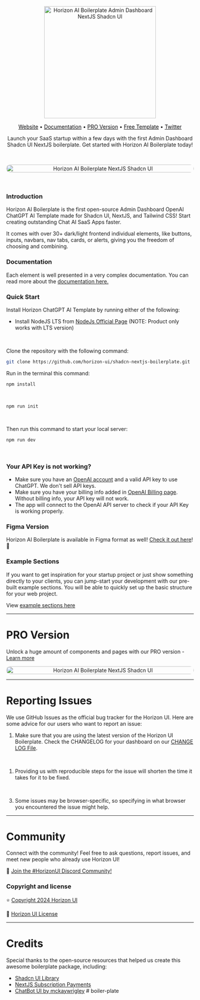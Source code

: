 &nbsp;
<p align="center">
  <a href="https://horizon-ui.com/boilerplate-shadcn" target="_blank">
    <img src="https://i.ibb.co/DGSsjWL/top-boilerplate-shadcn-readme.png" alt="Horizon AI Boilerplate Admin Dashboard NextJS Shadcn UI" width="300px" max-width="400px">
  </a>
</p>

<p align="center">
    <a style="color: #09090B; text-decoration: underline;" target="_blank" href="https://horizon-ui.com/boilerplate-shadcn">Website</a> •
    <a style="color: #09090B; text-decoration: underline;" target="_blank" href="https://horizon-ui.com/docs-boilerplate/shadcn-components/auth-UI">Documentation</a> •
    <a style="color: #09090B; text-decoration: underline;" target="_blank" href="https://horizon-ui.com/boilerplate-shadcn">PRO Version</a> •
    <a style="color: #09090B; text-decoration: underline;" target="_blank" href="https://github.com/horizon-ui/shadcn-nextjs-boilerplate">Free Template</a> •
    <a style="color: #09090B; text-decoration: underline;" target="_blank" href="https://twitter.com/horizon_ui">Twitter</a>
<p align="center" style="max-width: 500px; margin: auto;">
  Launch your SaaS startup within a few days with the first Admin Dashboard Shadcn UI NextJS boilerplate. Get started with Horizon AI Boilerplate today!

</p>

&nbsp;

<p align="center" style="width: 100%;">
<a style="display:flex; justify-content: center; width: 100%;" href="https://horizon-ui.com/boilerplate-shadcn" target="_blank"><img style="border-radius: 10px; width: 100%;" src="https://i.ibb.co/72bXVwG/horizon-free-boilerplate-shadcn-image-readme-2.png" alt="Horizon AI Boilerplate NextJS Shadcn UI" /></a>
</p>


&nbsp;

### Introduction

Horizon AI Boilerplate is the first open-source Admin Dashboard OpenAI ChatGPT AI Template made for Shadcn UI, NextJS, and Tailwind CSS! Start creating outstanding Chat AI SaaS Apps faster.

It comes with over 30+ dark/light frontend individual elements, like buttons, inputs, navbars, nav tabs, cards, or alerts, giving you the freedom of choosing and combining.

### Documentation

Each element is well presented in a very complex documentation. You can read more about the <a href="https://horizon-ui.com/docs-boilerplate/shadcn-components/chat" target="_blank">documentation here.</a>

### Quick Start

Install Horizon ChatGPT AI Template by running either of the following:

- Install NodeJS LTS from [NodeJs Official Page](https://nodejs.org/en/?ref=horizon-documentation) (NOTE: Product only works with LTS version)

<br />

Clone the repository with the following command:

```bash
git clone https://github.com/horizon-ui/shadcn-nextjs-boilerplate.git
```

Run in the terminal this command:

```
npm install
```

<br />

```
npm run init
```

<br />

Then run this command to start your local server:

```
npm run dev
```
&nbsp;

### Your API Key is not working?

- Make sure you have an [OpenAI account](https://platform.openai.com/account) and a valid API key to use ChatGPT. We don't sell API keys.
- Make sure you have your billing info added in [OpenAI Billing page](https://platform.openai.com/account/billing/overview). Without billing info, your API key will not work.
- The app will connect to the OpenAI API server to check if your API Key is working properly. 


### Figma Version

Horizon AI Boilerplate is available in Figma format as well! [Check it out here](https://www.figma.com/community/file/1374394029061088369)! 🎨


### Example Sections

If you want to get inspiration for your startup project or just show something directly to your clients, you can jump-start your development with our pre-built example sections. You will be able to quickly set up the basic structure for your web project.

 View <a href="https://horizon-ui.com/boilerplate-shadcn#pages" target="_blank">example sections here</a>

 ---


# PRO Version

Unlock a huge amount of components and pages with our PRO version - <a href="https://horizon-ui.com/boilerplate-shadcn#pricing" target="_blank">Learn more</a>

<p align="center" style="width: 100%;">
<a style="display:flex; justify-content: center; width: 100%;" href="https://horizon-ui.com/boilerplate-shadcn#pricing" target="_blank"><img style="border-radius: 10px; width: 100%;" src="https://i.ibb.co/Q8jNqWJ/horizon-boilerplate-shadcn-image-readme-2.png" alt="Horizon AI Boilerplate NextJS Shadcn UI" /></a>
</p>


---

# Reporting Issues

We use GitHub Issues as the official bug tracker for the Horizon UI. Here are
some advice for our users who want to report an issue:

1. Make sure that you are using the latest version of the Horizon UI Boilerplate. Check the CHANGELOG for your dashboard on our [CHANGE LOG File](https://github.com/horizon-ui/shadcn-nextjs-boilerplate/blob/main/CHANGELOG.md).
<br />

1. Providing us with reproducible steps for the issue will shorten the time it takes for it to be fixed.
<br />


3. Some issues may be browser-specific, so specifying in what browser you encountered the issue might help.

---

# Community

Connect with the community! Feel free to ask questions, report issues, and meet new people who already use Horizon UI!

💬 [Join the #HorizonUI Discord Community!](https://discord.gg/f6tEKFBd4m)


### Copyright and license

⭐️ [Copyright 2024 Horizon UI](https://www.horizon-ui.com/?ref=readme-horizon)

📄 [Horizon UI License](https://horizon-ui.notion.site/End-User-License-Agreement-8fb09441ea8c4c08b60c37996195a6d5)


---

# Credits

Special thanks to the open-source resources that helped us create this awesome boilerplate package, including:

- [Shadcn UI Library](https://ui.shadcn.com/)
- [NextJS Subscription Payments](https://github.com/vercel/nextjs-subscription-payments)
- [ChatBot UI by mckaywrigley](https://github.com/mckaywrigley/chatbot-ui)
#   b o i l e r - p l a t e  
 